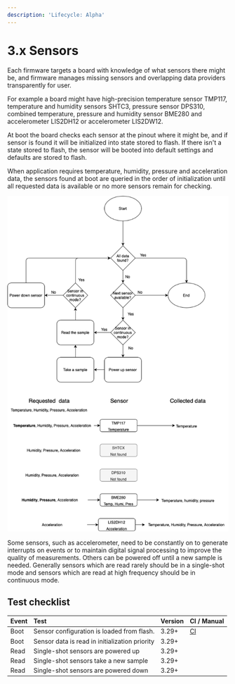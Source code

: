 ```yaml
---
description: 'Lifecycle: Alpha'
---
```


# 3.x Sensors

Each firmware targets a board with knowledge of what sensors there might be, and firmware manages missing sensors and overlapping data providers transparently for user. 

For example a board might have high-precision temperature sensor TMP117, temperature and humidity sensors SHTC3, pressure sensor DPS310, combined temperature, pressure and humidity sensor BME280 and accelerometer LIS2DH12 or accelerometer LIS2DW12. 

At boot the board checks each sensor at the pinout where it might be, and if sensor is found it will be initialized into state stored to flash. If there isn't a state stored to flash, the sensor will be booted into default settings and defaults are stored to flash. 

When application requires temperature, humidity, pressure and acceleration data, the sensors found at boot are queried in the order of initialization until all requested data is available or no more sensors remain for checking.

![Sensor data flow](../../.gitbook/assets/sensor_data_flow.png)

Some sensors, such as accelerometer, need to be constantly on to generate interrupts on events or to maintain digital signal processing to improve the quality of measurements. Others can be powered off until a new sample is needed. Generally sensors which are read rarely should be in a single-shot mode and sensors which are read at high frequency should be in continuous mode. 

## Test checklist

| Event | Test | Version | CI / Manual |
| :--- | :--- | :--- | :--- |
| Boot | Sensor configuration is loaded from flash. | 3.29+ | [CI](https://github.com/ruuvi/ruuvi.firmware.c/blob/9d8a7a862be9ad6ac6ab3676c55f873f6ba2d0a7/test/test_app_sensor.c#L63) |
| Boot | Sensor data is read in initialization priority | 3.29+ |  |
| Read | Single-shot sensors are powered up | 3.29+ |  |
| Read | Single-shot sensors take a new sample | 3.29+ |  |
| Read | Single-shot sensors are powered down | 3.29+ |  |

